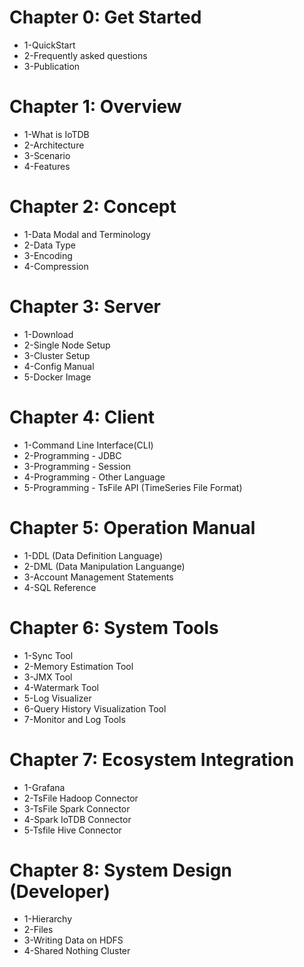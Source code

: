 <!--

    Licensed to the Apache Software Foundation (ASF) under one
    or more contributor license agreements.  See the NOTICE file
    distributed with this work for additional information
    regarding copyright ownership.  The ASF licenses this file
    to you under the Apache License, Version 2.0 (the
    "License"); you may not use this file except in compliance
    with the License.  You may obtain a copy of the License at

        http://www.apache.org/licenses/LICENSE-2.0

    Unless required by applicable law or agreed to in writing,
    software distributed under the License is distributed on an
    "AS IS" BASIS, WITHOUT WARRANTIES OR CONDITIONS OF ANY
    KIND, either express or implied.  See the License for the
    specific language governing permissions and limitations
    under the License.

-->

# Chapter 0: Get Started
* 1-QuickStart
* 2-Frequently asked questions
* 3-Publication
# Chapter 1: Overview
* 1-What is IoTDB
* 2-Architecture
* 3-Scenario
* 4-Features
# Chapter 2: Concept
* 1-Data Modal and Terminology
* 2-Data Type
* 3-Encoding
* 4-Compression
# Chapter 3: Server
* 1-Download
* 2-Single Node Setup
* 3-Cluster Setup
* 4-Config Manual
* 5-Docker Image
# Chapter 4: Client
* 1-Command Line Interface(CLI)
* 2-Programming - JDBC
* 3-Programming - Session
* 4-Programming - Other Language
* 5-Programming - TsFile API (TimeSeries File Format)
# Chapter 5: Operation Manual
* 1-DDL (Data Definition Language)
* 2-DML (Data Manipulation Languange)
* 3-Account Management Statements
* 4-SQL Reference
# Chapter 6: System Tools
* 1-Sync Tool
* 2-Memory Estimation Tool
* 3-JMX Tool
* 4-Watermark Tool
* 5-Log Visualizer
* 6-Query History Visualization Tool
* 7-Monitor and Log Tools
# Chapter 7: Ecosystem Integration
* 1-Grafana
* 2-TsFile Hadoop Connector
* 3-TsFile Spark Connector
* 4-Spark IoTDB Connector
* 5-Tsfile Hive Connector
# Chapter 8: System Design (Developer)
* 1-Hierarchy
* 2-Files
* 3-Writing Data on HDFS
* 4-Shared Nothing Cluster

